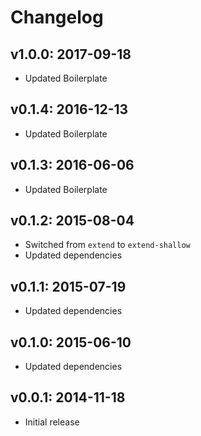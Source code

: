 # Changelog

## v1.0.0: 2017-09-18

- Updated Boilerplate

## v0.1.4: 2016-12-13

- Updated Boilerplate

## v0.1.3: 2016-06-06

- Updated Boilerplate

## v0.1.2: 2015-08-04

- Switched from `extend` to `extend-shallow`
- Updated dependencies

## v0.1.1: 2015-07-19

- Updated dependencies

## v0.1.0: 2015-06-10

- Updated dependencies

## v0.0.1: 2014-11-18

- Initial release

